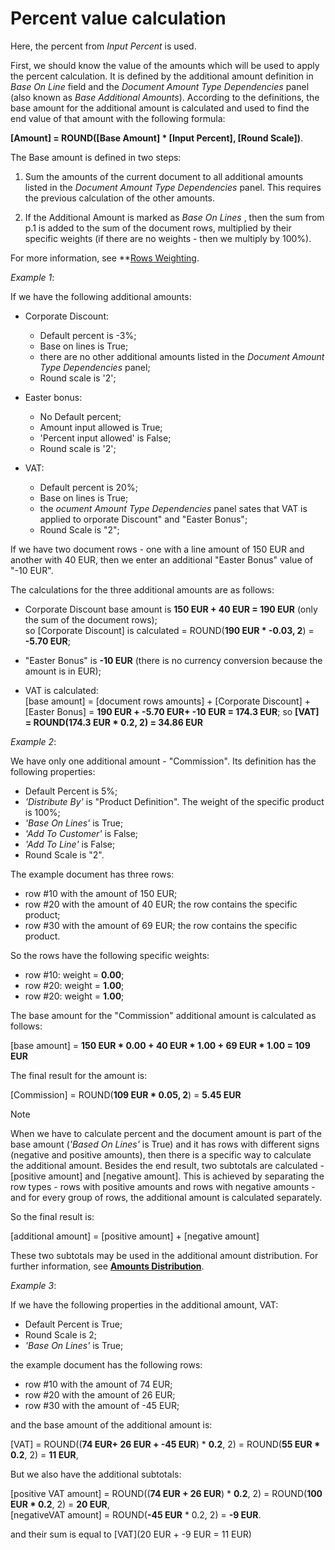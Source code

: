 # Percent value calculation

Here, the percent from *Input Percent* is used. 

First, we should know the value of the amounts which will be used to apply the percent calculation. It is defined by the additional amount definition in *Base On Line* field and the *Document Amount Type Dependencies* panel (also known as *Base Additional Amounts*). According to the definitions, the base amount for the additional amount is calculated and used to find the end value of that amount with the following formula:
 
**[Amount] = ROUND([Base Amount] * [Input Percent], [Round Scale])**.
 
The Base amount is defined in two steps:

1. Sum the amounts of the current document to all additional amounts listed in the *Document Amount Type Dependencies* panel. This requires the previous calculation of the other amounts.

2. If the Additional Amount is marked as *Base On Lines* , then the sum from p.1 is added to the sum of the document rows, multiplied by their specific weights (if there are no weights - then we multiply by 100%). 

For more information, see **[Rows Weighting](https://docs.erp.net/tech/advanced/document-amounts/rows-weighting.html).


*Example 1*:

If we have the following additional amounts:

- Corporate Discount:

    - Default percent is -3%;
    - Base on lines is True;
    - there are no other additional amounts listed in the *Document Amount Type Dependencies* panel;
    - Round scale is '2';
    
- Easter bonus:

    - No Default percent;
    - Amount input allowed is True;
    - 'Percent input allowed' is False;
    - Round scale is '2';
    
- VAT:

    - Default percent is 20%; 
    - Base on lines is True;
    - the *ocument Amount Type Dependencies* panel sates that VAT is applied to orporate Discount" and "Easter Bonus";
    - Round Scale is "2";
 
If we have two document rows - one with a line amount of 150 EUR and another with 40 EUR, then we enter an additional "Easter Bonus" value of "-10 EUR". 

The calculations for the three additional amounts are as follows:

- Corporate Discount base amount is **150 EUR + 40 EUR = 190 EUR** (only the sum of the document rows);</br> so [Corporate Discount] is calculated = ROUND(**190 EUR * -0.03, 2**) = **-5.70 EUR**;

- "Easter Bonus" is **-10 EUR** (there is no currency conversion because the amount is in EUR);
- VAT is calculated:</br>
[base amount] = [document rows amounts] + [Corporate Discount] + [Easter Bonus]  = **190 EUR + -5.70 EUR+ -10 EUR = 174.3 EUR**; so **[VAT] = ROUND(174.3 EUR * 0.2, 2) = 34.86 EUR**
 
 
*Example 2*:

We have only one additional amount - "Commission". Its definition has the following properties:

- Default Percent is 5%;
- _'Distribute By'_ is "Product Definition". The weight of the specific product is 100%;
- _'Base On Lines'_ is True;
- _'Add To Customer'_ is False;
- _'Add To Line'_ is False;
- Round Scale is "2".

The example document has three rows:

- row #10 with the amount of 150 EUR;
- row #20 with the amount of 40 EUR; the row contains the specific product;
- row #30 with the amount of 69 EUR; the row contains the specific product.

So the rows have the following specific weights:

- row #10: weight = **0.00**;
- row #20: weight = **1.00**;
- row #20: weight = **1.00**;
 
The base amount for the "Commission" additional amount is calculated as follows:

[base amount] = **150 EUR * 0.00 + 40 EUR * 1.00 + 69 EUR * 1.00 = 109 EUR**

The final result for the amount is:

[Commission] = ROUND(**109 EUR * 0.05, 2**) = **5.45 EUR**

>[!NOTE]
> When we have to calculate percent and the document amount is part of the base amount (_'Based On Lines'_ is True) and it has rows with different signs (negative and positive amounts), then there is a specific way to calculate the additional amount. Besides the end result, two subtotals are calculated - [positive amount] and [negative amount]. This is achieved by separating the row types - rows with positive amounts and rows with negative amounts - and for every group of rows, the additional amount is calculated separately. 
> 
> So the final result is:
> 
> [additional amount] = [positive amount] + [negative amount]
> 
 These two subtotals may be used in the additional amount distribution. For further information, see **[Amounts Distribution](https://github.com/ErpNetDocs/tech/blob/011b4e20c2f19c3fe62779e947d92025ae20932b/advanced/documents/additional-amounts/amounts-distribution/index.md)**.

*Example 3*:

If we have the following properties in the additional amount, VAT:

- Default Percent is True;
- Round Scale is 2;
- _'Base On Lines'_ is True;

the example document has the following rows:

- row #10 with the amount of 74 EUR;
- row #20 with the amount of 26 EUR;
- row #30 with the amount of -45 EUR;
 
and the base amount of the additional amount is:

[VAT] = ROUND((**74 EUR+ 26 EUR + -45 EUR**) * **0.2**, 2) = ROUND(**55 EUR * 0.2**, 2) = **11 EUR**,

But we also have the additional subtotals:

[positive VAT amount] = ROUND((**74 EUR + 26 EUR**) * **0.2**, 2) = ROUND(**100 EUR * 0.2**, 2) = **20 EUR**,<br>
[negativeVAT amount] = ROUND(**-45 EUR** * 0.2, 2) = **-9 EUR**.

and their sum is equal to [VAT](20 EUR + -9 EUR = 11 EUR)


